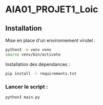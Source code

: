 # AIA01_PROJET1_Loic

## Installation 

Mise en place d'un environnement virutel :
```bash
python3 -m venv venv 
source venv/bin/activate
```
Installation des dépendances :
```bash
pip install -r requirements.txt
```

### Lancer le script :
```bash
python3 main.py
```